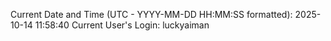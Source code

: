 Current Date and Time (UTC - YYYY-MM-DD HH:MM:SS formatted): 2025-10-14 11:58:40
Current User's Login: luckyaiman
